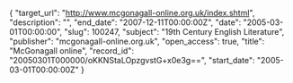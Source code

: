 {
  "target_url": "http://www.mcgonagall-online.org.uk/index.shtml", 
  "description": "", 
  "end_date": "2007-12-11T00:00:00Z", 
  "date": "2005-03-01T00:00:00", 
  "slug": 100247, 
  "subject": "19th Century English Literature", 
  "publisher": "mcgonagall-online.org.uk", 
  "open_access": true, 
  "title": "McGonagall online", 
  "record_id": "20050301T000000/oKKNStaLOpzgvstG+x0e3g==", 
  "start_date": "2005-03-01T00:00:00Z"
}

